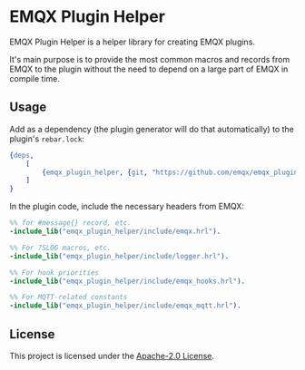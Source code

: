 # EMQX Plugin Helper

EMQX Plugin Helper is a helper library for creating EMQX plugins.

It's main purpose is to provide the most common macros and records from EMQX to the plugin
without the need to depend on a large part of EMQX in compile time.

## Usage

Add as a dependency (the plugin generator will do that automatically) to the plugin's `rebar.lock`:

<!-- Do not update the version manually, use `make bump-version` instead -->
```erlang
{deps,
    [
        {emqx_plugin_helper, {git, "https://github.com/emqx/emqx_plugin_helper.git", {tag, "v5.9.1"}}}
    ]
}
```

In the plugin code, include the necessary headers from EMQX:

```erlang
%% for #message{} record, etc.
-include_lib("emqx_plugin_helper/include/emqx.hrl").

%% For ?SLOG macros, etc.
-include_lib("emqx_plugin_helper/include/logger.hrl").

%% For hook priorities
-include_lib("emqx_plugin_helper/include/emqx_hooks.hrl").

%% For MQTT-related constants
-include_lib("emqx_plugin_helper/include/emqx_mqtt.hrl").
```

## License

This project is licensed under the [Apache-2.0 License](LICENSE).
